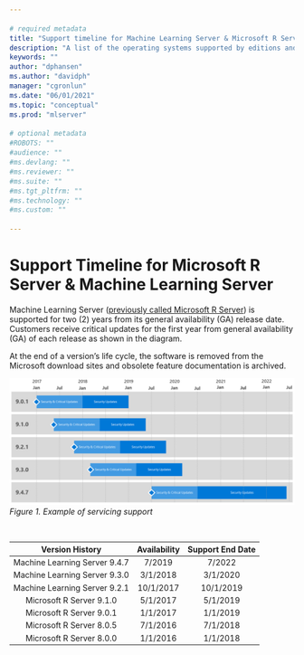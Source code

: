 ```yaml
---

# required metadata
title: "Support timeline for Machine Learning Server & Microsoft R Server"
description: "A list of the operating systems supported by editions and versions of Microsoft R Server, Machine Learning Server, and Revolution R Enterprise."
keywords: ""
author: "dphansen"
ms.author: "davidph"
manager: "cgronlun"
ms.date: "06/01/2021"
ms.topic: "conceptual"
ms.prod: "mlserver"

# optional metadata
#ROBOTS: ""
#audience: ""
#ms.devlang: ""
#ms.reviewer: ""
#ms.suite: ""
#ms.tgt_pltfrm: ""
#ms.technology: ""
#ms.custom: ""

---
```

# Support Timeline for Microsoft R Server & Machine Learning Server

Machine Learning Server ([previously called Microsoft R Server](rebranding-microsoft-r-server.md)) is supported for two (2) years from its general availability (GA) release date. Customers receive critical updates for the first year from general availability (GA) of each release as shown in the diagram.

At the end of a version’s life cycle, the software is removed from the Microsoft download sites and obsolete feature documentation is archived.

![Support timeline for Machine Learning Server & Microsoft R Server](./media/resources-servicing-support/rserver-servicing-support.png)
<br>_Figure 1. Example of servicing support_

<br>

| Version History               | Availability | Support End Date |
|:-----------------------------:|:------------:|:----------------:|
| Machine Learning Server 9.4.7 | 7/2019       | 7/2022           |
| Machine Learning Server 9.3.0 | 3/1/2018     | 3/1/2020         |
| Machine Learning Server 9.2.1 | 10/1/2017    | 10/1/2019        |
| Microsoft R Server 9.1.0      | 5/1/2017     | 5/1/2019         |
| Microsoft R Server 9.0.1      | 1/1/2017     | 1/1/2019         |
| Microsoft R Server 8.0.5      | 7/1/2016     | 7/1/2018         |
| Microsoft R Server 8.0.0      | 1/1/2016     | 1/1/2018         |


